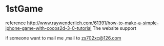 1stGame
=======
reference  http://www.raywenderlich.com/61391/how-to-make-a-simple-iphone-game-with-cocos2d-3-0-tutorial
The website support 

if someone want to mail me ,mail to zs702xc@126.com
